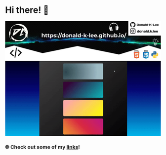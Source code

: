 # Hi there! 👋

  <img width="1000vw" height="auto" src="https://github.com/Donald-K-Lee/Donald-K-Lee/blob/master/coverimage.jpeg">
   <img width="1000vw" height="auto" src="https://github.com/Donald-K-Lee/Donald-K-Lee/blob/master/Intro.gif">
    <h3>🌐 Check out some of my <a href="https://donald-k-lee.github.io/Links.html">links</a>!</h3>



